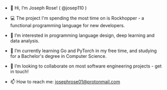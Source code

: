 - 👋 Hi, I’m Joseph Rose! ( @josep110 )

- 💻 The project I'm spending the most time on is Rockhopper - a functional programming language for new developers.
- 👀 I’m interested in programming language design, deep learning and data analysis.
- 🌱 I’m currently learning Go and PyTorch in my free time, and studying for a Bachelor's degree in Computer Science.
- 💞️ I’m looking to collaborate on most software engineering projects - get in touch!
- 📫 How to reach me: josephrose01@protonmail.com

<!---
josep110/josep110 is a ✨ special ✨ repository because its `README.md` (this file) appears on your GitHub profile.
You can click the Preview link to take a look at your changes.
--->
